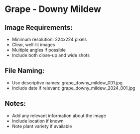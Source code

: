 # Grape - Downy Mildew

## Image Requirements:
- Minimum resolution: 224x224 pixels
- Clear, well-lit images
- Multiple angles if possible
- Include both close-up and wide shots

## File Naming:
- Use descriptive names: grape_downy_mildew_001.jpg
- Include date if relevant: grape_downy_mildew_2024_001.jpg

## Notes:
- Add any relevant information about the image
- Include location if known
- Note plant variety if available
